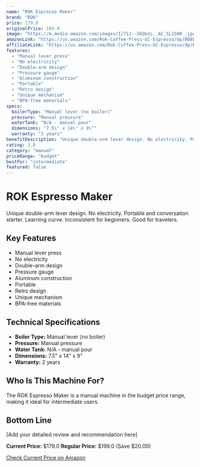 ```yaml
---
name: "ROK Espresso Maker"
brand: "ROK"
price: 179.0
originalPrice: 199.0
image: "https://m.media-amazon.com/images/I/71J--G6QGsL._AC_SL1500_.jpg"
amazonLink: "https://us.amazon.com/Rok-Coffee-Press-GC-Espresso/dp/B08LDTKQ5M?tag=homeespressohub-20"
affiliateLink: "https://us.amazon.com/Rok-Coffee-Press-GC-Espresso/dp/B08LDTKQ5M?tag=homeespressohub-20"
features:
  - "Manual lever press"
  - "No electricity"
  - "Double-arm design"
  - "Pressure gauge"
  - "Aluminum construction"
  - "Portable"
  - "Retro design"
  - "Unique mechanism"
  - "BPA-free materials"
specs:
  boilerType: "Manual lever (no boiler)"
  pressure: "Manual pressure"
  waterTank: "N/A - manual pour"
  dimensions: "7.5\" x 14\" x 9\""
  warranty: "2 years"
benefitDescription: "Unique double-arm lever design. No electricity. Portable and conversation starter. Learning curve. Inconsistent for beginners. Good for travelers."
rating: 3.8
category: "manual"
priceRange: "budget"
bestFor: "intermediate"
featured: false
---
```


# ROK Espresso Maker

Unique double-arm lever design. No electricity. Portable and conversation starter. Learning curve. Inconsistent for beginners. Good for travelers.

## Key Features

- Manual lever press
- No electricity
- Double-arm design
- Pressure gauge
- Aluminum construction
- Portable
- Retro design
- Unique mechanism
- BPA-free materials

## Technical Specifications

- **Boiler Type:** Manual lever (no boiler)
- **Pressure:** Manual pressure
- **Water Tank:** N/A - manual pour
- **Dimensions:** 7.5" x 14" x 9"
- **Warranty:** 2 years

## Who Is This Machine For?

The ROK Espresso Maker is a manual machine in the budget price range, making it ideal for intermediate users.

## Bottom Line

[Add your detailed review and recommendation here]

**Current Price:** $179.0
**Regular Price:** $199.0 (Save $20.00)

[Check Current Price on Amazon](https://us.amazon.com/Rok-Coffee-Press-GC-Espresso/dp/B08LDTKQ5M?tag=homeespressohub-20)
